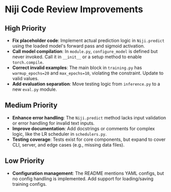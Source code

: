 # Niji Code Review Improvements

## High Priority

- **Fix placeholder code**: Implement actual prediction logic in `Niji.predict` using the loaded model's forward pass and sigmoid activation.
- **Call model compilation**: In `module.py`, `configure_model` is defined but never invoked. Call it in `__init__` or a setup method to enable `torch.compile`.
- **Correct invalid examples**: The main block in `training.py` has `warmup_epochs=20` and `max_epochs=10`, violating the constraint. Update to valid values.
- **Add evaluation separation**: Move testing logic from `inference.py` to a new `eval.py` module.

## Medium Priority

- **Enhance error handling**: The `Niji.predict` method lacks input validation or error handling for invalid text inputs.
- **Improve documentation**: Add docstrings or comments for complex logic, like the LR scheduler in `schedulers.py`.
- **Testing coverage**: Tests exist for core components, but expand to cover CLI, server, and edge cases (e.g., missing data files).

## Low Priority

- **Configuration management**: The README mentions YAML configs, but no config handling is implemented. Add support for loading/saving training configs.
